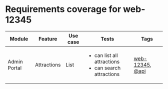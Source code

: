 # Requirements coverage for web-12345

| Module | Feature | Use case | Tests | Tags |
|--------|---------|----------|-------|------|
| Admin Portal | Attractions | List | <ul><li>can list all attractions</li><li>can search attractions</li></ul> | [web-12345](tag_web-12345.md), [@api](tag_@api.md) |
